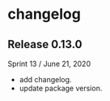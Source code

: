 # changelog

## Release 0.13.0
Sprint 13 / June 21, 2020

- add changelog.
- update package version.